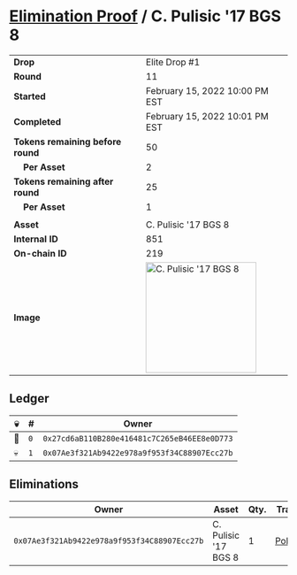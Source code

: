 # [Elimination Proof](./readme.md) / C. Pulisic &#039;17 BGS 8

|||
|---|---|
| **Drop** | Elite Drop #1 |
| **Round** | 11 |
| **Started** | February 15, 2022 10:00 PM EST |
| **Completed** | February 15, 2022 10:01 PM EST |
| **Tokens remaining before round** | 50 |
| **&nbsp;&nbsp;&nbsp;&nbsp;Per Asset** | 2 |
| **Tokens remaining after round** | 25 |
| **&nbsp;&nbsp;&nbsp;&nbsp;Per Asset** | 1 |
| | |
| **Asset** | C. Pulisic &#039;17 BGS 8 |
| **Internal ID** | 851 |
| **On-chain ID** | 219 |
| **Image** | <img src="https://tcdn.blokpax.com/95836cf2-27ce-448a-8c83-f4cfecbab9e7/f76ebc3dec61b1ab18fb04cf4b365d0ef929043a1c597e0207380f13495f32c4.png" height="200" alt="C. Pulisic &#039;17 BGS 8" /> |

## Ledger

| 💀 | # | Owner |
| --- | --- | --- |
| 👑 | `0` | `0x27cd6aB110B280e416481c7C265eB46EE8e0D773` |
| 💀 | `1` | `0x07Ae3f321Ab9422e978a9f953f34C88907Ecc27b` |


## Eliminations

| Owner | Asset | Qty. | Transaction |
| --- | --- | --- | --- |
| `0x07Ae3f321Ab9422e978a9f953f34C88907Ecc27b` | C. Pulisic '17 BGS 8 | 1 | [Polygonscan](https://polygonscan.com/tx/0xa3251c7cecd3151d3462db4284ebbd4967e258268de6b18ebb1d46ff0cb253d8) |
